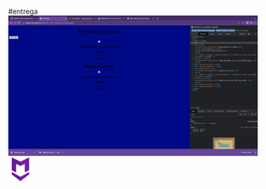 #entrega
![alt text](captura11am.png "logo")
![alt text](https://github.com/adam-p/markdown-here/raw/master/src/common/images/icon48.png "Logo Title Text 1")
